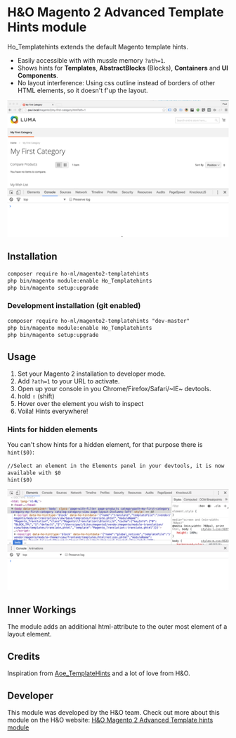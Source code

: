 # H&O Magento 2 Advanced Template Hints module

Ho_Templatehints extends the default Magento template hints.

- Easily accessible with with mussle memory `?ath=1`.
- Shows hints for **Templates**, **AbstractBlocks** (Blocks), **Containers** and **UI Components**.
- No layout interference: Using css outline instead of borders of other HTML elements, so it doesn't f'up the layout.

![Usage $0](docs/usage.gif)

## Installation

```
composer require ho-nl/magento2-templatehints
php bin/magento module:enable Ho_Templatehints
php bin/magento setup:upgrade
```

### Development installation (git enabled)

```
composer require ho-nl/magento2-templatehints "dev-master"
php bin/magento module:enable Ho_Templatehints
php bin/magento setup:upgrade
```

## Usage
1. Set your Magento 2 installation to developer mode.
2. Add `?ath=1` to your URL to activate.
3. Open up your console in you Chrome/Firefox/Safari/~IE~ devtools.
4. hold <kbd>⇧</kbd> (shift)
5. Hover over the element you wish to inspect
6. Voila! Hints everywhere!

### Hints for hidden elements
You can't show hints for a hidden element, for that purpose there is `hint($0)`:

```JS
//Select an element in the Elements panel in your devtools, it is now available with $0
hint($0)
```

![Console $0](docs/console.gif)


## Inner Workings
The module adds an additional html-attribute to the outer most element of a layout element.

## Credits
Inspiration from [Aoe_TemplateHints](https://github.com/AOEpeople/Aoe_TemplateHints) and a lot of love from H&O.

## Developer
This module was developed by the H&O team. Check out more about this module on the H&O website:
<a href="https://www.h-o.nl/blog/h-o-magento-2-advanced-template-hints-module">H&O Magento 2 Advanced Template hints module</a>

